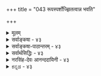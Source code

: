 +++
title = "043 रूपस्पर्शोज्झितत्वान्न भवति"

+++
<details><summary>मूलम्</summary>

रूपस्पर्शोज्झितत्वान्न भवति गगनं दर्शनस्पर्शनार्हं घ्राणश्रोत्रे रसज्ञाऽप्यवगमयति न द्रव्यमन्यत्त्वबाह्यम् ।  
तस्मान्नाध्यक्षवेद्यं वियदिति यदि न प्रत्ययस्यापरोक्ष्यात् पञ्चीकारेण नैल्यं पटमलिनिमवद्भाषितं वोपकुर्यात् ॥ ४३ ॥
</details>

<details><summary>सर्वाङ्कषा - ४३</summary>

I 



आकाशस्य प्रत्यक्षत्वसंभवमाक्षिप्य समाधत्ते - रूपेत्यादिना । इन्द्रियाणि षट् । तेषु गगनं रूप- **स्पर्शोज्झितत्वात्** = रूपेण स्पर्शेन च रहितत्वात् दर्शनस्पर्शनार्हं न **भवति** = चक्षुस्त्वगिन्द्रियग्रहणयोग्यं न भवति । इन्द्रियद्वयमेव द्रव्यग्रहणसमर्थम् । तत्र चाक्षुषप्रत्यक्षं प्रति रूपं कारणम् । स्पार्शनप्रत्यक्षं प्रति स्पर्शः कारणमिति सर्वानुभवसिद्धम् । गगने तु रूपमपि नास्ति ; स्पर्शोऽपि नास्ति । ततश्च गगनं न चक्षुषा, नापि त्वचा ग्रहीतुं शक्यमिति, 'नीलं नभः' इति प्रतीतिरपि भ्रान्तिरेव स्यात् । इतरैरिन्द्रियैस्तद्ग्रहणं भवेदिति शङ्कामपनयति घ्राणेत्यादिना । घ्राणश्रोत्रे **रसज्ञापि** = घ्राणोन्द्रियम्, श्रोत्रेन्द्रियम्, रसनेन्द्रियं च द्रव्यं न **अवगमयति** =द्रव्यविषयप्रत्यक्षं न जनयति, तेषां गन्धशब्दरसात्मकगुणमात्रग्रहणसमर्थत्वात् । अस्तु तर्हि मनः गगनग्राहकम्, मनो हि सर्वग्रहणसमर्थम्, इत्यत्राह - अन्यदिति । **अन्यत्** = मनस्तु **अबाह्यम्** = बाह्यवस्तुग्रहणसमर्थं न । षट्सु इन्द्रियेषु, मनः आन्तरसुखदुःखादिग्रहण एव समर्थम् । बाह्यवस्तुग्रहणविषये मनः तत्तदिन्द्रियसहकारि भवति, न तु स्वातन्त्र्येण बाह्यवस्तुग्रहणसमर्थम् । तदेतद्वैलक्षण्यं 'तु 'शब्दः सूचयति । इतरेषु पञ्चस्वपि घ्राणश्रोत्ररसनेन्द्रियाणि यथासंख्यं गन्धशब्दरसमात्रग्राहकाणि, न तु तदाश्रयद्रव्यग्राहकाणि । 

[[89]]

तस्मान्नाध्यक्षवेद्यं वियदिति यदि, न, प्रत्ययस्यापरोक्ष्यात् 

पञ्चीकारेण नैल्यं पटमलिनिमवत् भाषितं वोपकुर्यात् ॥43॥ 



चक्षुरिन्द्रियम् त्वगिन्द्रियं द्वयमेव रूपस्पर्शादिगुणग्राहकम्, तदाश्रयद्रव्यग्राहकं च । इदं द्वयमपि न गगनग्रहणसमर्थम् । रूपाभावात् चक्षुः न गगनं ग्रहीतुमलम् । स्पर्शाभावात् त्वगिन्द्रियमपि नालम् । इन्द्रियजन्यं ज्ञानमेव प्रत्यक्षमित्युच्यते । नैकमपीन्द्रियंम् गगनग्रहणसमर्थम् । उक्तकारणात् **वियत्** = गगनम् अध्यक्षवेद्यं **न** = प्रत्यक्षग्राह्यं न भवति । एवं च ' प्रत्यक्षं व्योम' इति प्रतिज्ञा कथं साधीयसीति । निगमयतितस्मादित्यादि । तस्मात् **वियत्** = आकाशम् अध्यक्षवेद्यं **न** = प्रत्यक्षविषयो न ॥ 

I 

इति **यदि** = इति चेत्, **न** = नेदं युक्तम् । कुत इत्यत्र **हेतुंः** = **प्रत्ययस्य** = अनुभवस्य **आपरोक्ष्यात्** = अपरोक्षरूपत्वात् ॥ अयं भावः - ज्ञानं द्विविधम् - स्मृतिः अनुभवश्चेति । अनुभवो द्विविधः - परोक्षः अपरोक्षश्च । परोक्षस्तु व्याप्तिज्ञानजन्यः अनुमितिरूपः, शब्दजन्यशाब्दबोधरूपश्च । प्रकृते चक्षुरुन्मीलनसमनन्तरमेव जायमानः पुरः प्रदेशानुभवः न व्याप्तिज्ञानजन्यः, न वा शब्दजन्यः, उभयोरप्यभावात् । विषये विप्रतिपत्तिस्तु न भवितुमर्हति । ननु अनुभवो यथा प्रत्यक्षः परोक्षश्चेति द्विविधः तथा विधान्तरमप्यस्ति प्रमा भ्रमश्चेति । अन्यथा रज्जुसर्पानुभवसत्यसर्पानुभवयोः वैलक्षण्यं न स्यात्, उभयोरपरोक्षत्वात् । रज्जुसर्पज्ञानं ह्यपरोक्षरूपमिति सर्वसंमतम् । अतः अपरोक्षत्वमात्रात् न वस्तुसिद्धिरिति चेत्, सत्यम्; तदपि विचारयामः । ज्ञानस्य भ्रमत्वं हि कारणदोषबाधकप्रत्ययाभ्यां ज्ञातव्यम् । 'नभो न नीलम्' इति बाधकप्रत्ययः न हि कस्य चिदस्ति । कूपरन्धादिशब्दवाच्यान्तरालविषयकप्रतीतेः न हि अनन्तरकाले बाधकप्रत्ययो दृश्यते । नापि कश्चन कारणदोषो वा दृष्टचरः । अतोऽयं प्रत्ययः प्रमैव ॥ 

ननु नायं प्रत्ययः चाक्षुषः, चाक्षुषप्रत्यक्षं प्रति रूपस्य कारणत्वात्, आकाशे च रूपाभावात्; तथा चानुमानम् ' कूपादिप्रत्ययः, न चाक्षुषः, रूपरहितवस्तुविषयत्वात्'; अथवा 'कूपादिः न चाक्षुषप्रत्यक्षविषयः, रूपरहितत्वात्' इति । न चेदमप्रयोजकम्, चाक्षुषप्रत्यक्षं प्रति रूपस्य कारणत्वात् । अन्यथा आत्मनोऽपि चाक्षुषत्वं स्यादिति चेत्; रूपजातिसंख्यादिप्रत्ययैरनैकान्तिकत्वात् । रूपरहितानामपि रूपादीनां प्रत्यक्षं चाक्षुषं सर्वसंमतम् । न च रूपरहितत्वेऽपि रूपम् अन्येषां चाक्षुषप्रत्यक्षहेतुः स्वयमचाक्षुषं कथं स्यात् इति चेत्; न, अन्येषां चाक्षुषप्रत्यक्षहेतुः चक्षुरिन्द्रियंम् न हि प्रत्यक्षम् । लोके चक्षुश्शब्दवाच्यगोलकस्य पार्थिवत्वात्, तन्न चक्षुरिन्द्रियम्, किन्तु तदतिरिक्तमन्यदेव चक्षुरिन्द्रियम् । तत्तैजसमितीतरे, तच्चाहङ्कारिकमिति सिद्धान्तः। अत एव तदतीन्द्रियम् । एवञ्च चक्षुरिन्द्रियस्याप्रत्यक्षत्वेऽपि तत् घटादिप्रत्यक्षे कारणम् । एवं रूपमपि भवतु । एवं गोत्वादिविषयकं प्रत्यक्षं चाक्षुषम् । गोत्वं तु रूपरहितम् । एवमेव संख्यादिकमपि । किञ्चेदं सर्वं अद्रव्यविषयकम् । अतः द्रव्यविषयकत्वमपि प्रत्ययविशेषणमिष्टम् । कूपादिकं तु द्रव्यमेव । अतः द्रव्यविषयकचाक्षुषं प्रत्येव रूपं साक्षात्कारणम् । जातिगुणादीनां चाक्षुषद्रव्याश्रितत्वादेव चाक्षुषत्वमिति चेत्, न । चाक्षुषघटाश्रितस्य गुरुत्वस्य चाक्षुषत्वाभावात् । अभावस्य रूपरहितस्य चाक्षुषत्वात्; 'येनेन्द्रियेण यत् गृह्यते, तन्निष्ठा जातिस्तदभावश्च तेनैवेन्द्रियेण गृह्यते' इति किल भवतां नियमः । अतः यथानुभवमेव 



[[90]]

[आकाशानुमाननिरासः ] 

44. शब्दस्याधारभूतं कथमपि गगनं शक्यते नानुमातुं 

स्वेच्छातः पारिशेष्यक्रम इह कथितोऽतिप्रसङ्गादिदुस्थः । 

व्यवस्था वक्तव्या । अन्ततः - पञ्चीकारेणेत्यादि । एतत्सिद्धान्ते पञ्चीकरणप्रक्रियाया अङ्गीकारात्, आकाशेऽपि पृथिव्यंशस्य सत्त्वात्, तत्संबन्धात् गगनमपि प्रत्यक्षं भवतु । **भाषितं** = श्रीभाष्येऽभिहितं **पञ्चीकारेण** = पञ्चीकरणप्रक्रियया नैल्यम् **उपकुर्यात्** = आकाशप्रत्यक्षे सहकारि स्यात्कामम् । पार्थिवभागगतं रूपम् आकाशप्रत्यक्षहेतुर्भवतु । अन्यप्रत्यक्षं प्रति अन्यदीयं रूपं कथं हेतुः स्यादित्यत्र दृष्टान्तः - पटमलिनवदिति । श्वेतं वस्त्रं मलिनवस्तुसंयोगात् यदा कर्बुरवर्णं भवति, तदा तत्र पटस्थश्वेतरूपस्याग्रहणेऽपि, तत्संयुक्तमलिनवस्तुगतकर्बुरवर्णग्रहणेनैव पटमपि गृह्णाति चक्षुः । तत्र पटचाक्षुषं प्रति स्वाश्रयसंयुक्तत्वसंबन्धेनैव रूपं कारणम् । एवमङ्गीकारे अनुभव एव कारणम् । अतः अनुभवानुरोधेन कारणान्वेषणं कर्तव्यम् । तस्मात् गगनस्य प्रत्यक्षत्वे सिद्धे कारणं यत्किञ्चित् कल्प्यताम् ॥ 

वस्तुतस्तु – पुरोवर्तिसमीपदेशे नैल्यादर्शनात् 'नीलं नभः' इति प्रतीतिः दूरत्वादिदोषादेव । पञ्चीकरणप्रक्रियया सर्वं सर्वत्र वर्तत इति 'शुक्तौ रजतावयवसद्भावात्' इति श्रीभाष्यमपि गुरुमतानुवादः, संभवस्थलाभिप्रायकं वा, रजतावयवपदेन रजते दृश्यमानफालफल्यहेतुभूतधातुविशेषाभिधानाद्वा वा योजनीयम्। अन्यथा देहे आत्मभ्रमो न स्यात्, देहे आत्मावयवाभावादित्यादि तत्रत्यव्याख्यादिषु स्पष्टम् । पञ्चीकरणमपि तत्त्वक्षेत्राभिप्रायकम्, न तु स्थूलभौतिकाभिप्रायकम्, वहुविधविज्ञानविरोधापत्तेः । अतः इदमपि आचार्याणां तर्ककौशलप्रदर्शनमात्रम् । किमाश्चर्यमितोऽपि, यत् अन्यानि प्रकाशयन्नालोकः तेजो द्रव्यमपि न स्वतः प्रत्यक्षः । कुड्यादिप्रतिघात एव स चाक्षुष इति नव्यविज्ञानिनां प्रयोगपर्यन्तो निर्णयः । एतादृशभौतिकविषये नवीनं विज्ञानं बहुपराक्रान्तं प्रत्यक्षसिद्धम् । काणादैः कृतमन्वेषणमप्यारंभकालिकम् । वेदान्तशास्त्रं तु तत्त्वविषयकम्, न स्थूलजगद्विषयकम् । अत एतादृशविषयेष्विदानीमौदासीन्यमेव वरमिति मन्तव्यम् ॥ ४३ ॥
</details>


<details><summary>सर्वाङ्कषा-पाठान्तरम् - ४३</summary>

आकाशस्य प्रत्यक्षत्वसंभवमाक्षिप्य समाधत्ते - रूपेत्यादिना । इन्द्रियाणि षट्‌ । तेषु गगनं रूप- स्पर्शोज्झितत्वात्‌ = रूपेण स्पर्शेन च रहितत्वात्‌ दर्शनस्पर्शनार्हं न भवति = चक्षुस्त्वगिन्द्रियग्रहणयोग्यं न भवति । इन्द्रियद्वयमेव द्रव्यग्रहणसमर्थम्‌ । तत्र चाक्षुषप्रत्यक्षं प्रति रूपं कारणम्‌ । स्पार्शनप्रत्यक्षं प्रति स्पर्शः कारणमिति सर्वानुभवसिद्धम्‌ । गगने तु रूपमपि नास्ति; स्पर्शोऽपि नास्ति । ततश्च गगनं न चक्षुषा, नापि त्वचा ग्रहीतुं शक्यमिति, 'नीलं नभः' इति प्रतीतिरपि भ्रान्तिरेव स्यात्‌ । इतरैरिन्द्रियस्तदग्रहणं भवेदिति शङ्कामपनयति - घ्राणेत्यादिना । घ्राणश्रोत्रे रसज्ञापि = घ्राणेन्द्रियम्‌, श्रोत्रेन्द्रियम्‌, रसनेन्द्रियं च द्रव्यं न अवगमयति = द्रव्यविषयप्रत्यक्षं न जनयति, तेषां गन्धशब्दरसात्मकगुणमात्रग्रहणसमर्थत्वात्‌ । अस्तु तर्हि मनः गगनग्राहकम्‌, मनो हि सर्वग्रहणसमर्थम्‌, इत्यत्राह - अन्यदिति । अन्यत्‌ = मनस्तु अबाह्यम्‌ = बाह्यवस्तुग्रहणसमर्थं न । षट्सु इन्द्रियेषु, मनः आन्तरसुखदुः खादिग्रहण एव समर्थम्‌ । बाह्यवस्तुग्रहणविषये मनः तत्तदिन्द्रियसहकारि भवति, न तु स्वातन्त्र्येण बाह्यवस्तुग्रहणसमर्थम्‌ । तदेतद्वैलक्षण्यं 'तु'शब्दः सूचयति । इतरेषु पञ्चस्वपि घ्राणश्रोत्ररसनेन्द्रियाणि यथासंख्यं गन्धशब्दरसमात्रग्राहकाणि, न तु तदाश्रयद्रव्यग्राहकाणि । चक्षुरिन्द्रियम्‌, त्वगिन्द्रियं द्वयमेव रूपस्पर्शादिगुणग्राहकम्‌, तदाश्रयद्रव्यग्राहकं च । इदं द्वयमपि न गगनग्रहणसमर्थम्‌ । रूपाभावात्‌ चक्षुः न गगनं ग्रहीतुमलम्‌ । स्पर्शाभावात्‌ त्वगिन्द्रियमपि नालम्‌ । इन्द्रियजन्यं ज्ञानमेव प्रत्यक्षमित्युच्यते | नैकमपीन्द्रियं गगनग्रहणसमर्थम्‌ । उक्तकारणात्‌ वियत्‌ = गगनम्‌ अध्यक्षवेद्यं न = प्रत्यक्षग्राह्यं न भवति । एवं च 'प्रत्यक्षं व्योम' इति प्रतिज्ञा कथं साधीयसीति । निगमयति - तस्मादित्यादि । तस्मात्‌ वियत्‌ = आकाशम्‌ अध्यक्षवेद्यं न = प्रत्यक्षविषयो न ॥   
इति यदि = इति चेत्‌, न = नेदं युक्तम्‌ । कुत इत्यत्र हेतुः = प्रत्ययस्य = अनुभवस्य आपरोक्ष्यात्‌ = अपरोक्षरूपत्वात्‌ ॥ अयं भावः - ज्ञानं द्विविधम्‌ - स्मृतिः अनुभवश्चेति । अनुभवो द्विविधः - परोक्षः अपरोक्षश्च । परोक्षस्तु व्याप्तिज्ञानजन्यः अनुमितिरूपः, शब्दजन्यशाब्दबोधरूपश्च । प्रकृते चक्षुरुन्मीलनसमनन्तरमेव जायमानः पुरःप्रदेशानुभवः न व्याप्तिज्ञानजन्यः, न वा शब्दजन्यः, उभयोरप्यभावात्‌ । विषये विप्रतिपत्तिस्तु न भवितुमर्हति । ननु अनुभवो यथा प्रत्यक्षः परोक्षश्चेति द्विविधः, तथा विधान्तरमप्यस्ति, प्रमा भ्रमश्चेति । अन्यथा रज्जुसर्पानुभवसत्यसर्पानुभवयोः वैलक्षण्यं न स्यात्‌, उभयोरपरोक्षत्वात्‌ । रज्जुसर्पज्ञानं ह्यपरोक्षरूपमिति सर्वसंमतम्‌ । अतः अपरोक्षत्वमात्रात्‌ न वस्तुसिद्धिरिति चेत्‌, सत्यम्‌; तदपि विचारयामः । ज्ञानस्य भ्रमत्वं हि कारणदोषबाधकप्रत्ययाभ्यां ज्ञातव्यम्‌ । 'नभो न नीलम्‌' इति बाधकप्रत्ययः न हि कस्य चिदस्ति । कूपरन्ध्रादिशब्दवाच्यान्तरालविषयकप्रतीतेः न हि अनन्तरकाले बाधकप्रत्ययो दृश्यते । नापि कश्चन कारणदोषो वा दृष्टचरः । अतोऽयं प्रत्ययः प्रमैव ॥   
ननु नायं प्रत्ययः चाक्षुषः, चाक्षुषप्रत्यक्ष प्रति रूपस्य कारणत्वात्‌, आकाशे च रूपाभावात्‌; तथा चानुमानम्‌ 'कुपादिप्रत्ययः, न चाक्षुषः, रूपरहितवस्तुविषयत्वात्‌'; अथवा 'कूपादिः न चाक्षुषप्रत्यक्षविषयः, रूपरहितत्वात्‌' इति । न चेदमप्रयोजकम्‌, चाक्षुषप्रत्यक्षं प्रति रूपस्य कारणत्वात्‌ । अन्यथा आत्मनोऽपि चाक्षुषत्वं स्यादिति चेत्‌; रूपजातिसंख्यादिप्रत्ययैरनैकान्तिकत्वात्‌ । रूपरहितानामपि रूपादीनां प्रत्यकं चाक्षुषं सर्वसंमतम्‌ । न च रूपरहितत्वेऽपि रूपम्‌ अन्येषां चाक्षुषप्रत्यक्षहेतुः स्वयमचाक्षुषं कथं स्यात्‌ इति चेत्‌; न, अन्येषां चाक्षुषप्रत्यक्षहेतुः चक्षुरिन्द्रियम्‌ न हि प्रत्यक्षम्‌ । लोके चक्षुश्शब्दवाच्यगोलकस्य पार्थिवत्वात्‌, तन्न चक्षुरिन्द्रियम्‌, किन्तु तदतिरिक्तमन्यदेव चक्षुरिन्द्रियम्‌ । तत्तैजसंमितीतरे, तच्चाहङ्कारिकमिति सिद्धान्तः । अत एव तदतीन्द्रियम्‌ । एवञ्च चक्षरिन्द्रियस्याप्रत्यक्षत्वेऽपि तत्‌ घटादिप्रत्यक्षे कारणम्‌ । एवं रूपमपि भवतु । एवं गोत्वादिविषयकं प्रत्यक्षं चाक्षुषम्‌ । गोत्वं तु रूपरहितम्‌ । एवमेव संख्यादिकमपि । किञ्चेदं सर्वं अद्रव्यविषयकम्‌ । अतः द्रव्यविषयकत्वमपि प्रत्ययविशेषणमिष्टम्‌ । कूपादिकं तु द्रव्यमेव । अतः द्रव्यविषयकचाक्षुषं प्रत्येव रूपं साक्षात्कारणम्‌ । जातिगुणादीनां चाक्षुषद्रव्याश्रितत्वादेव चाक्षुषत्वमिति चेत्‌, न । चाक्षुषघटाश्रितस्य गुरुत्वस्य चाक्षुषत्वाभावात्‌ । अभावस्य रूपरहितस्य चाक्षुषत्वात्‌; 'येनेन्द्रियेण यत्‌ गृह्यते, तन्निष्ठा जातिस्तदभावश्च तेनैवेन्द्रियेण गृह्यते' इति किल भवतां नियमः । अतः यथानुभवमेव व्यवस्था वक्तव्या । अन्ततः - पञ्चीकारेणेत्यादि । एतत्सिद्धान्ते पञ्चीकरणप्रक्रियाया अङ्गीकारात्‌, आकाशेऽपि पृथिव्यंशस्य सत्त्वात्‌, तत्संबन्धात्‌ गगनमपि प्रत्यक्षं भवतु । भाषितं = श्रीभाष्येऽभिहितं पञ्चीकारेण = पञ्चीकरणप्रक्रियया नैल्यम्‌ उपकुर्यात्‌ = आकाशप्रत्यक्षे सहकारि स्यात्कामम्‌ । पार्थिवभागगतं रूपम्‌ आकाशप्रत्यक्षहेतुर्भवतु । अन्यप्रत्यक्षं प्रति अन्यदीयं रूपं कथं हेतुः स्यादित्यत्र दृष्टान्तः -पटमलिनवदिति । श्वेतं वस्त्रं मलिनवस्तुसंयोगात्‌ यदा कर्बुरवर्णं भवति, तदा तत्र पटस्थश्वेतरूपस्याग्रहणेऽपि, तत्संयुक्तमलिनवस्तुगतकर्बुरवर्णग्रहणेनैव पटमपि गृह्णाति चक्षुः । तत्र पटचाक्षुषं प्रति स्वाश्रयसंयुक्तत्वसंबन्धेनैव रूपं कारणम्‌ । एवमङ्गीकारे अनुभव एव कारणम्‌ । अतः अनुभवानुरोधेन कारणान्वेषणं कर्तव्यम्‌ । तस्मात्‌ गगनस्य प्रत्यक्षत्वे सिद्धे कारणं यत्किञ्चित्‌ कल्प्यताम्‌ ॥   
वस्तुतस्तु - पुरोवर्तिसमीपदेशे नैल्यादर्शनात्‌ 'नीलं नभः' इति प्रतीतिः दूरत्वादिदोषादेव । पञ्चीकरणप्रक्रियया सर्वं सर्वत्र वर्तत इति 'शुक्तौ रजतावयवसद्भावात्‌' इति श्रीभाष्यमपि गुरुमतानुवादः, संभवस्थलाभिप्रायकं वा, रजतावयवपदेन रजते दृश्यमानफालफल्यहेतुभूतधातुविशेषाभिधानाद्वा वा योजनीयम्‌ । अन्यथा देहे आत्मभ्रमो न स्यात्‌, देहे आत्मावयवाभावादित्यादि तत्रत्यव्याख्यादिषु स्पष्टम्‌ । पञ्चीकरणमपि तत्त्वक्षेत्राभिप्रायकम्‌, न तु स्थूलभौतिकाभिप्रायकम्‌, बहुविधविज्ञानविरोधापत्तेः । अतः इदमपि आचार्याणां तर्ककौशलप्रदर्शनमात्रम्‌ । किमाश्चर्यमितोऽपि, यत्‌ अन्यानि प्रकाशयन्नालोकः तेजो द्रव्यमपि न स्वतः प्रत्यक्षः । कुड्यादिप्रतिघात एव स चाक्षुष इति नव्यविज्ञानिनां प्रयोगपर्यन्तो निर्णयः । एतादृशाभौतिकविषये नवीनं विज्ञानं बहुपराक्रान्तं प्रत्यक्षसिद्धम्‌ । कणादैः कृतमन्वेषणमप्यारंभकालिकम्‌ । वेदान्तशास्त्रं तु तत्त्वविषयकम्‌, न स्थूलजगद्विषयकम्‌ । अत एतादृशविषयेष्विदानीमौदासीन्यमेव वरमिति मन्तव्यम्‌ ॥ ४३ ॥
</details>


<details><summary>सर्वार्थसिद्धिः - ४३</summary>

आकाशस्य प्रत्यक्षत्वे परोक्तं बाधकं शङ्कते - रूपेति ॥ नभो न चाक्षुषम्, रूपशून्यद्रव्यत्वात् ; नापि स्पार्शनं स्पर्शशून्यद्रव्यत्वादिति हेतुद्वयविभागः । अन्येषां तु बाह्येन्द्रियाणामत्रासंभवमाह - घ्राणेति । घ्राणादीनि हि स्ववेद्यगुणाश्रयमपि नावगमयन्ति, किं पुनर्द्रव्यान्तरमिति भावः । मानसप्रत्यक्षमिह दूरनिरस्तमित्याह - अन्यदिति । तुशब्दोऽत्रा-त्यन्तासंभवपरः । अबाह्यम् - आत्मतद्धर्मव्यतिरिक्तेषु न स्वातन्त्र्येण प्रवर्तत इत्यर्थः । संकलितमाह - तस्मादिति । अस्मदादीति विशेषणीयम् । चोद्यस्य दत्तोत्तरत्वाभिप्रायेण प्रतिवक्ति - नेति । अभिप्रेतं व्यनक्ति - प्रत्ययस्येति । अयं भावः - न रूपादिविरहाच्चाक्षुषत्वादिहानिः, रूपादिप्रत्यक्ष[त्व]वद्यथादर्शन व्यवस्थोपपत्तेः । प्रतिप्रयोगश्च - विगीतमस्मदादिबाह्येन्द्रियग्राह्यं बाह्यत्वे सत्यस्मदाद्यपरोक्षधीविषयत्वात्, अविगीतवत् । नात्र हेतुरसिद्धः, परिशेषप्राप्तेः । न तावदत्रागमिकी नभःप्रतीतिः, तदनभिज्ञानामपि संभवात् । नाप्यानुमानिकी, सिद्धेऽपि तदनुमाने अनधिगततादृशानुमानानां नभःप्रतीतेः । तदेवमाकाशस्यात्रानुमानादिविषयत्वायोगात् आबालपण्डितमनुभूयमानत्वाच्च तद्बुद्धिरपरोक्षेति सिद्धम् । नन्वसिद्धस्य सिद्धस्य वा नभसः प्रत्यक्षत्वसाधनम् ? नाद्यः, अनुमानकथाबाह्यत्वात् । न द्वितीयः, अनुमानतस्तत्सिद्धेस्त्वदनभ्युपगमात्, प्रत्यक्षतस्तत्सिद्धेरस्मदनभ्युपगमादिति । मैवम् ; उभयसंमतादागमतोऽपि तत्सिद्धेः । आस्तामागमः, पृथिव्याद्यतिरिक्तस्य नभःप्रतीतिविषयस्य कस्यचिदुभयसंमत्या पक्षीकारोपपत्तेः । अन्यथा कथम[न्य]त्र त्वदुक्तमप्रत्यक्षत्वानुमानं जीवेत् ? सर्व-लोकप्रत्यक्षविरुद्धं च तत् । तथाऽपि तत्स्वीकारे बुद्धिव्यतिरिक्ततया बाह्यार्थस्सर्वोऽप्यप्रत्यक्ष इति वदन् सौत्रान्तिक एव समर्थः स्यात् । तदेवं नीरूपस्यापि नभसश्चाक्षुषत्वं निर्व्याघातम् । भाष्ये त्वस्य पञ्चीकरणेन रूपवत्तया चाक्षुषत्वाविरोधवचनं वैभवात्स्यात् । यथा रूपरूपिरूपसमवेतरूपैकार्थसमवेतानां चाक्षुषत्वमविशिष्टमङ्गीक्रियते, तथा रूपिद्रव्यसंवलितस्यापि क्वचित्स्यात् । न चातिप्रसङ्गः, समचर्चत्वात् । न हि रूपिद्रव्यं रूपैकार्थसमवेतं वा सर्वं चक्षुर्ग्राह्यम्, योग्यतानियमस्य दुर्लङ्घत्वादिति । तदेतदभिप्रेत्याह -पञ्चीकारेणेति ॥ ४३ ॥ इत्याकाशस्यास्मदादिप्रत्यक्षत्वम् ॥
</details>


<details><summary>नरसिंह-देवः आनन्ददायिनी - ४३</summary>

आक्षेपसंगतिमाह - आकाशस्येति । नभो न चाक्षुषमिति । लौकिकचाक्षुषधीविषयो नेत्यर्थः । रूपेति - घटरूपादौ व्यभिचारवारणाय विशेषणविशेष्ये । एवमुत्तरत्रापि द्रष्टव्यम् । मनो न बाह्यग्राहकं भवतीत्यभिप्रायेणाह -अबाह्यमिति । ननु मनसः सर्वज्ञानहेतुत्वात् कथं न बाह्यग्राहकत्वमित्यत्राह - स्वातन्त्र्येणेति । इन्द्रियान्तरादिसहकारितां विनेत्यर्थः । संकलितमिति - संगृहीत(मर्थ)मित्यर्थः । योगिप्रत्यक्षवेद्यत्वाद्बाध इत्यत्राह - अस्मदादीति । ननु प्रत्ययस्यापरोक्ष्यमसिद्धं इन्द्रियग्राह्यत्वसंदेहे हि तस्यापि संदेह एवेति चेत्; तत्राह - अयं भाव इति । विगीतमिति -योगिबाह्येन्द्रियग्राह्यत्वेन (ह्यत्वमादाय) सिद्धसाधनवारणायास्मदादीति । अन्तरिन्द्रियग्राह्यत्वमादाय सिद्धसाधनवारणाय बाह्येति । हेतावप्यात्मादौ व्यभिचारवारणाय बाह्यत्वेति । परमाणौ व्यभिचारवारणाय -अस्मदादीति । पारिशेष्यमेवोपपादयति - न तावदित्यादिना । नभःप्रतीतिरपरोक्षा स्मृत्यनुमितिशाब्दान्यत्वे सति प्रतीतित्वात् संप्रतिपन्नवत् इति परिशेषानुमानं द्रष्टव्यम् । ननु नभः - प्रतीतिसिद्धौ तस्याः पारिशेष्यादापरोक्ष्यं सिध्येत् त(देव नास्ति)स्या एवासिद्धिः, इत्यत्राह - आबालेति । ननु नभसो बहिरिन्द्रिय(बहिः)प्रत्यक्षत्वसाधनं न संभभवती(वति आश्रयासिद्धेरि)त्याशङ्कते - नन्विति । आबालपण्डितमनुभूयमानत्वाच्चेति नभस्सि(संभवत्सि)द्धेरूक्तत्वादियं शङ्का न युक्ता तथाऽपि तत्सिद्धि(प्रमण)निरूपणे उभयसिद्ध(संमत)प्रमाणसिद्धत्वाभावादाश्रयासिद्धिरि(द्धिमाशङ्कत इ)ति द्रष्टव्यम् । आस्तामिति । उभयसंमतसिद्धिमत्त्वं पक्षताप्रयाजेकम्; न तु उभयसंमतप्रमाणसिद्धत्वमपि, गौरवादिति भावः । प्रतिबन्दिमाह - अन्यथेति । नन्वेवमपि म(त)दुक्तानुमानेन प्रतिरुद्धत्वात् प्रत्यक्षत्वसिद्धिरपि न स्यादित्यत्राह - सर्वलोकेति । तथा च त्वदुक्तस्य बाधितत्वेन न्यूनबलत्वान्न प्रतिपक्षतेति भावः । ननु श्वैत्यानुमानात्पीतप्रत्यक्षबाधवत् सर्वेषामाकाशप्रतीतेरेव बाधोऽस्त्वित्यत्राह - तथाऽपीति । दोषमूलत्वनिर्णयात् पीतप्रत्यक्षं न्यूनबलम् इह तु न तथा; तथाऽपि बाधोक्तौ सौत्रान्तिकपक्ष एवाङ्गीकर्तुं शक्य इत्यर्थः । ननु नभसो रूपवत्त्वं भाष्य उक्तं; कथमत्र नीरूपत्वं सिद्धं कृत्वा प्रत्यक्षत्वसाधनम्; अपसिद्धान्तात् इत्यत्राह - भाष्य इति । ननु कथं तस्य वैभवत्वमुक्तम्; पञ्चीकरणेन रूपवत्त्वात्? इति चेत्; अत्रोक्तं कैश्चित् - 'न चक्षुषा सन्मात्रं गृह्यते; तस्य रूपरूपिरूपैकार्थसमवेतपदार्थग्राहित्वात्' इति भाष्ये साक्षाद्रूपाश्रयस्यैव प्रत्यक्षत्वप्रतीतेः; अन्यथा संयुक्ताश्रयत्वादिसंबन्धेन सन्मात्रस्यापि रूपवत्त्वात् तद्भाष्यानुसाराद्वैभवत्वमिति । अन्ये तु - वैभवात्स्यादित्यस्य युक्तिवैभवादित्यर्थः । न च संयुक्ताश्रयत्वसंबन्धेन रूपवतो ग्रहे आत्मादेरपि ग्रहप्रसङ्गः; पञ्चीकरणसंबन्धेन तद्वत्त्वस्य प्रयोजकत्वात् । यद्वा - पञ्चीकृतभूतव्य(सृ)ष्ट्यादीनामेव(वा)तत्संबन्धेन तद्वत्त्वप्रयोजकत्वम् । अत एवान्यरूपमादाय शङ्खस्य पीतप्रत्यक्षविषयत्वम् । न च वायोरपि चाक्षुषत्वप्रसङ्गः; तन्निष्ठरूपस्यानुद्भूतत्वात् । उद्भुतरूपवत एव प्रत्यक्षत्वात् । न चैवमपि 'अद्यजातस्य चक्षुरपि न ह्यरूपं वायुं गृह्णाति' इति प्रमेयसंग्रहे रूपाभाववचनाद्विरोध; तस्योद्भूतरूपाभाववत्परत्वादित्याहुः । ननु रूपशून्यस्यान्यरूपमादाय चाक्षुषत्वेऽतिप्रसङ्ग इत्यत्राह - यथेति । रूपसमवेतं रूपत्वादि । रूपैकार्थसमवेतं - परिमाणादि । समानचर्चत्वमेवाह - न हीति । यद्यन्यरूपसंवलितस्य कस्यचित् बाह्यप्रत्यक्षत्वमापाद्यते तदा रूपैकार्थसमवायात्पारमाणादेश्चाक्षुषत्ववत् रसगुरुत्वादेरपि चाक्षुषत्वं स्यादित्यतिप्रसङ्गापादनं समानम्, तत्समाधानं च समानमित्यर्थः । योग्यतानियमस्य - प्रत्यक्षयोग्यतानियमस्य । दुर्लङ्घत्वात् - उभयाभ्युपेयत्वात् ॥ ४३ ॥  
आकाशस्य प्रत्यक्षत्वम्
</details>


<details><summary>ಕನ್ನಡ - ४३</summary>

- 43 -

\-

[आकाश चकुरिन्द्रियग्राह्य]

57

रूपस्स र्शोजि तत्वान्न भवति गगनं दर्शनस्पर्शनार्ह० प्राण रसज्ञाऽ पवगमयति न द्रव्यमन्य बाह्यं । तस्मान्नाध्यक्षवेद्यं नियति यदि न प्रत्ययापरोक्षात् पञ्चीकारेण नैल्यं पटमलिनिमवद्भाषितं वोपकुर्यात् ॥

आकाश प्रत्यक्षवागलु साध्यविल्ल ऎन्दु शङ्किसि समाधानवन्नु हेळु तारॆ - गगनं रूपस्पर्शजितत्वात् दर्शनस्पर्शनार्हं न भवति - आकाश बण्ण मत्तु स्पर्शरहितवाद्दरिन्द चक्षुस्सु मत्तु प्रो

यदिन्द ग्राह्यवागलारदु. घाण रसज्ञा अपि द्रव्यं न अवगमयति - भ्रूण स्तोत्र मत्तु रसनेन्द्रियगळु द्रव्यवन्नु ग्रहिसलु समर्थवल्ल. अन्यत्तु अबाह्यं -उळिद इन्द्रियवाद मन स्वन्तु हॊरगिन वस्तुवन्नु ग्रहिसलारदु. तस्मात् वियत् अध्यक्ष वेद्यं न आद्दरिन्द अकाश प्रत्यक्षदिन्द ग्राह्यवागलारदु.

इति यदि, प्रत्ययस्य अपरोक्षात् न हीगॆन्दरॆ, नम्म अनु भव कण्णारकण्डद्दागिरुवुदरिन्द इदु सरियल्ल .

घटप्रत्यक्षक्कॆ बण्ण कारणवादरू बण्णद प्रत्यक्षक्कॆ मत्तॊन्दु बण्ण कारणवागुवुदिल्ल. सङ्ख्यादिगळल्लि बण्णविल्लदिद्दरू अवु प्रत्यक्षवॆम्बुदु सर्वसम्मत. आद्दरिन्द प्रत्यक्षक्कॆ आया वस्तुगळ अर्हतॆये कारणवे हॊरतु रूपादिगळु कारणवल्ल .

भाषितं पञ्चीकारेण नैल्यं वा पटमलिनव उप कुर्यात् अथवा भाष्यदल्लि हेळिरुवन्तॆ पञ्चीकरण प्रक्रियॆयिन्द आकाशदल्लि सूक्ष्मवाद पृथिविय भागविरुवुदरिन्द आकाशदल्लि नीलि बण्ण इरबहुदाद्दरिन्द ई बण्णवे, बट्टॆय कॊळॆयन्तॆ आकाशद प्रत्यक्षक्कॆ सहायकवागबहुदु. बट्टॆ कॊळॆयादाग बट्टॆय निज बण्ण काणुवुदिल्ल . अदर मेलिरुव कॊळॆय बण्णवे काणुत्तदॆ. बट्टॆय बण्ण काणदिद्दरू बट्टॆयु प्रत्यक्षवागुवन्तॆ आकाश स्वतः बण्ण रहितवादरू पञ्चीकरणदिन्द अदरॊन्दिगॆ कूडिरुव पृथिविय बण्णदिन्दले आकाशवू प्रत्यक्षवागलु साध्य ऎन्दु अभिप्राय .

अनेक कडॆ अचार्यरु मॊदलनॆय पक्षवन्ने साधिसिरुवुदरिन्द ई वाद प्रौढवादवॆन्दु तिळियबेकु ॥ ४३ ॥
</details>
